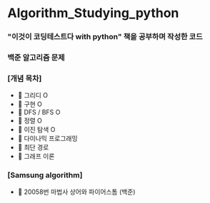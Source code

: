 # Algorithm_Studying_python
### "이것이 코딩테스트다 with python" 책을 공부하며 작성한 코드
### 백준 알고리즘 문제

###   [개념 목차]
* 🍒 그리디 O
* 🍅 구현 O
* 🍊 DFS / BFS O
* 🍋 정렬 O
* 🥝 이진 탐색 O
* 🍓 다이나믹 프로그래밍
* 🍒 최단 경로
* 🍅 그래프 이론

### [Samsung algorithm]
* 🍒 20058번 마법사 상어와 파이어스톰 (백준)
